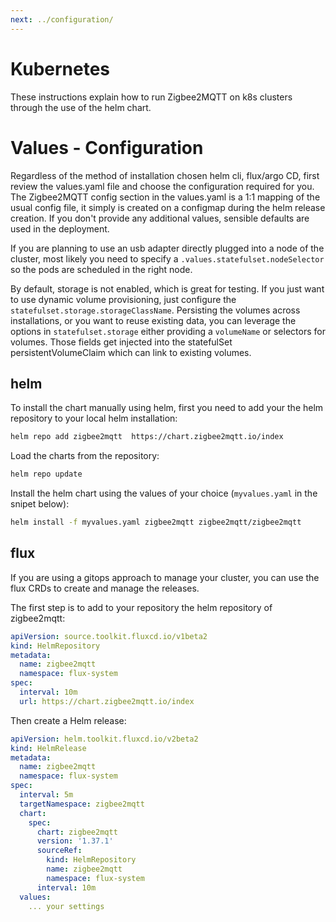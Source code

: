 ```yaml
---
next: ../configuration/
---
```

# Kubernetes
These instructions explain how to run Zigbee2MQTT on k8s clusters through the use of the helm chart.

# Values - Configuration
Regardless of the method of installation chosen helm cli, flux/argo CD, first review the values.yaml file and choose the
configuration required for you. 
The Zigbee2MQTT config section in the values.yaml is a 1:1 mapping of the usual config file, it simply is created on a configmap
during the helm release creation. If you don't provide any additional values, sensible defaults are used in the deployment.

If you are planning to use an usb adapter directly plugged into a node of the cluster, most likely you need to
specify a `.values.statefulset.nodeSelector` so the pods are scheduled in the right node. 

By default, storage is not enabled, which is great for testing.
If you just want to use dynamic volume provisioning, just configure the `statefulset.storage.storageClassName`. 
Persisting the volumes across installations, or you want to reuse existing data, you can leverage the options
in `statefulset.storage` either providing a `volumeName` or selectors for volumes. Those fields get injected
into the statefulSet persistentVolumeClaim which can link to existing volumes. 

## helm
To install the chart manually using helm, first you need to add your the helm repository to your local helm installation:
```bash
helm repo add zigbee2mqtt  https://chart.zigbee2mqtt.io/index
```

Load the charts from the repository:
```bash
helm repo update
```

Install the helm chart using the values of your choice (`myvalues.yaml` in the snipet below):
```bash
helm install -f myvalues.yaml zigbee2mqtt zigbee2mqtt/zigbee2mqtt
```

## flux

If you are using a gitops approach to manage your cluster, you can use the flux CRDs to create and manage the releases.

The first step is to add to your repository the helm repository of zigbee2mqtt:
```yaml
apiVersion: source.toolkit.fluxcd.io/v1beta2
kind: HelmRepository
metadata:
  name: zigbee2mqtt
  namespace: flux-system
spec:
  interval: 10m
  url: https://chart.zigbee2mqtt.io/index

```

Then create a Helm release: 
```yaml
apiVersion: helm.toolkit.fluxcd.io/v2beta2
kind: HelmRelease
metadata:
  name: zigbee2mqtt
  namespace: flux-system
spec:
  interval: 5m
  targetNamespace: zigbee2mqtt
  chart:
    spec:
      chart: zigbee2mqtt
      version: '1.37.1'
      sourceRef:
        kind: HelmRepository
        name: zigbee2mqtt
        namespace: flux-system
      interval: 10m
  values:
    ... your settings
```
